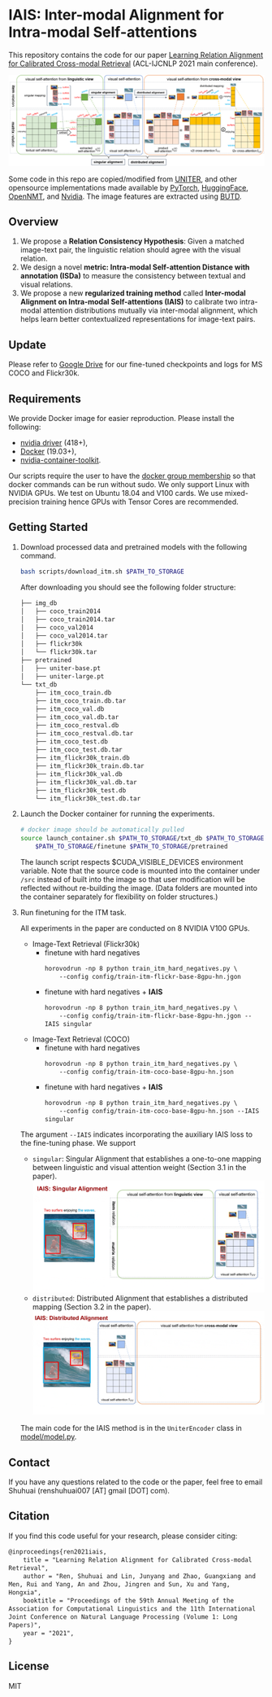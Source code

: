 # IAIS: Inter-modal Alignment for Intra-modal Self-attentions
This repository contains the code for our paper [Learning Relation Alignment for Calibrated Cross-modal Retrieval](https://arxiv.org/abs/2105.13868) (ACL-IJCNLP 2021 main conference).

![Overview of IAIS](figures/IAIS.png)


Some code in this repo are copied/modified from [UNITER](https://github.com/ChenRocks/UNITER), and other opensource implementations made available by
[PyTorch](https://github.com/pytorch/pytorch),
[HuggingFace](https://github.com/huggingface/transformers),
[OpenNMT](https://github.com/OpenNMT/OpenNMT-py),
and [Nvidia](https://github.com/NVIDIA/DeepLearningExamples/tree/master/PyTorch).
The image features are extracted using [BUTD](https://github.com/peteanderson80/bottom-up-attention).

## Overview

1. We propose a **Relation Consistency Hypothesis**: Given a matched image-text pair, the linguistic relation should agree with the visual relation.
2. We design a novel **metric: Intra-modal Self-attention Distance with annotation (ISDa)** to measure the consistency between textual and visual relations.
3. We propose a new **regularized training method** called **Inter-modal Alignment on Intra-modal Self-attentions (IAIS)** to calibrate two intra-modal attention distributions mutually via inter-modal alignment, which helps learn better contextualized representations for image-text pairs.
 
## Update
Please refer to [Google Drive](https://drive.google.com/drive/folders/1ErSpcN8PiRgaQIPjhDLJ_My4PctyZzqt?usp=sharing) for our fine-tuned checkpoints and logs for MS COCO and Flickr30k.

## Requirements
We provide Docker image for easier reproduction. Please install the following:
  - [nvidia driver](https://docs.nvidia.com/cuda/cuda-installation-guide-linux/index.html#package-manager-installation) (418+), 
  - [Docker](https://docs.docker.com/install/linux/docker-ce/ubuntu/) (19.03+), 
  - [nvidia-container-toolkit](https://github.com/NVIDIA/nvidia-docker#quickstart).

Our scripts require the user to have the [docker group membership](https://docs.docker.com/install/linux/linux-postinstall/)
so that docker commands can be run without sudo.
We only support Linux with NVIDIA GPUs. We test on Ubuntu 18.04 and V100 cards.
We use mixed-precision training hence GPUs with Tensor Cores are recommended.

## Getting Started
1. Download processed data and pretrained models with the following command.
    ```bash
    bash scripts/download_itm.sh $PATH_TO_STORAGE
    ```
    After downloading you should see the following folder structure:
    ```
    ├── img_db
    │   ├── coco_train2014
    │   ├── coco_train2014.tar
    │   ├── coco_val2014
    │   ├── coco_val2014.tar
    │   ├── flickr30k
    │   └── flickr30k.tar
    ├── pretrained
    │   ├── uniter-base.pt
    │   ├── uniter-large.pt
    └── txt_db
        ├── itm_coco_train.db
        ├── itm_coco_train.db.tar
        ├── itm_coco_val.db
        ├── itm_coco_val.db.tar
        ├── itm_coco_restval.db
        ├── itm_coco_restval.db.tar
        ├── itm_coco_test.db
        ├── itm_coco_test.db.tar
        ├── itm_flickr30k_train.db
        ├── itm_flickr30k_train.db.tar
        ├── itm_flickr30k_val.db
        ├── itm_flickr30k_val.db.tar
        ├── itm_flickr30k_test.db
        └── itm_flickr30k_test.db.tar
    ```

2. Launch the Docker container for running the experiments.
    ```bash
    # docker image should be automatically pulled
    source launch_container.sh $PATH_TO_STORAGE/txt_db $PATH_TO_STORAGE/img_db \
        $PATH_TO_STORAGE/finetune $PATH_TO_STORAGE/pretrained
    ```
    The launch script respects $CUDA_VISIBLE_DEVICES environment variable.
    Note that the source code is mounted into the container under `/src` instead 
    of built into the image so that user modification will be reflected without
    re-building the image. (Data folders are mounted into the container separately
    for flexibility on folder structures.)

3. Run finetuning for the ITM task.

    All experiments in the paper are conducted on 8 NVIDIA V100 GPUs.

    - Image-Text Retrieval (Flickr30k)
        - finetune with hard negatives
            ```
            horovodrun -np 8 python train_itm_hard_negatives.py \
                --config config/train-itm-flickr-base-8gpu-hn.jgon
            ```
        - finetune with hard negatives + **IAIS**
            ```
            horovodrun -np 8 python train_itm_hard_negatives.py \
                --config config/train-itm-flickr-base-8gpu-hn.jgon --IAIS singular
            ```
    - Image-Text Retrieval (COCO)
        - finetune with hard negatives
            ```
            horovodrun -np 8 python train_itm_hard_negatives.py \
                --config config/train-itm-coco-base-8gpu-hn.json
            ```
        - finetune with hard negatives + **IAIS**
            ```
            horovodrun -np 8 python train_itm_hard_negatives.py \
                --config config/train-itm-coco-base-8gpu-hn.json --IAIS singular
            ```
    The argument `--IAIS` indicates incorporating the auxiliary IAIS loss to the fine-tuning phase. We support
    - `singular`: Singular Alignment that establishes a one-to-one mapping between linguistic and visual attention weight (Section 3.1 in the paper).
    ![Overview of IAIS](figures/singular_alignment.gif)
    - `distributed`: Distributed Alignment that establishes a distributed mapping (Section 3.2 in the paper).
    ![Overview of IAIS](figures/distributed_alignment.gif)
    
    The main code for the IAIS method is in the `UniterEncoder` class in [model/model.py](model/model.py).

## Contact

If you have any questions related to the code or the paper, feel free to email Shuhuai (renshuhuai007 [AT] gmail [DOT] com).

## Citation

If you find this code useful for your research, please consider citing:
```
@inproceedings{ren2021iais,
    title = "Learning Relation Alignment for Calibrated Cross-modal Retrieval",
    author = "Ren, Shuhuai and Lin, Junyang and Zhao, Guangxiang and Men, Rui and Yang, An and Zhou, Jingren and Sun, Xu and Yang, Hongxia",
    booktitle = "Proceedings of the 59th Annual Meeting of the Association for Computational Linguistics and the 11th International Joint Conference on Natural Language Processing (Volume 1: Long Papers)",
    year = "2021",
}
```

## License

MIT
